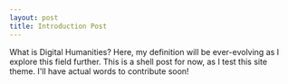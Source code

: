 ```yaml
---
layout: post
title: Introduction Post
---
```


What is Digital Humanities? Here, my definition will be ever-evolving as I explore this field further.
This is a shell post for now, as I test this site theme. I'll have actual words to contribute soon!
